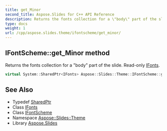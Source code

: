 ```yaml
---
title: get_Minor
second_title: Aspose.Slides for C++ API Reference
description: Returns the fonts collection for a \"body\" part of the slide. Read-only IFonts.
type: docs
weight: 1
url: /cpp/aspose.slides.theme/ifontscheme/get_minor/
---
```

## IFontScheme::get_Minor method


Returns the fonts collection for a \"body\" part of the slide. Read-only [IFonts](../../../aspose.slides/ifonts/).

```cpp
virtual System::SharedPtr<IFonts> Aspose::Slides::Theme::IFontScheme::get_Minor()=0
```

## See Also

* Typedef [SharedPtr](../../../system/sharedptr/)
* Class [IFonts](../../../aspose.slides/ifonts/)
* Class [IFontScheme](../)
* Namespace [Aspose::Slides::Theme](../../)
* Library [Aspose.Slides](../../../)

